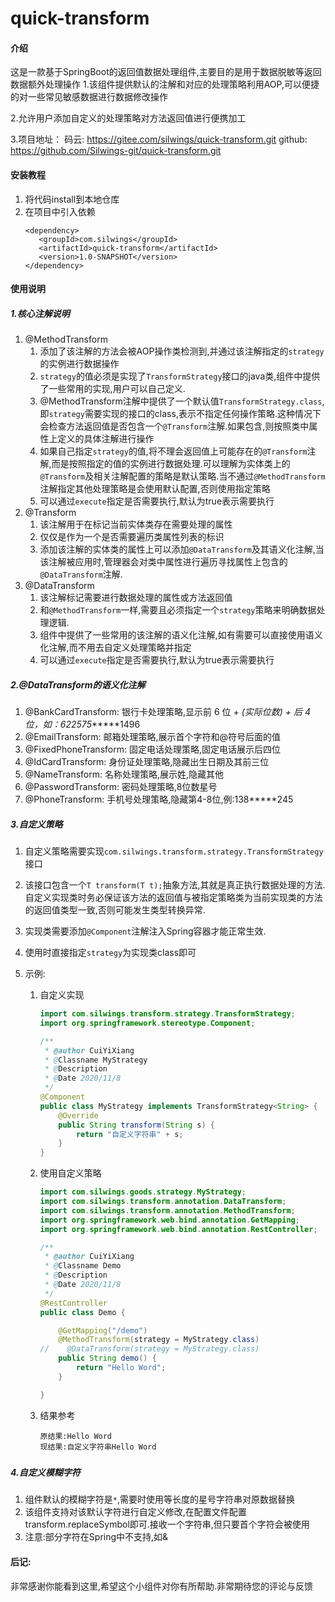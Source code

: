 # quick-transform

#### 介绍
这是一款基于SpringBoot的返回值数据处理组件,主要目的是用于数据脱敏等返回数据额外处理操作
1.该组件提供默认的注解和对应的处理策略利用AOP,可以便捷的对一些常见敏感数据进行数据修改操作

2.允许用户添加自定义的处理策略对方法返回值进行便携加工

3.项目地址：
            码云:   https://gitee.com/silwings/quick-transform.git
            github: https://github.com/Silwings-git/quick-transform.git


#### 安装教程

1.  将代码install到本地仓库
2.  在项目中引入依赖
    ```
    <dependency>
       <groupId>com.silwings</groupId>
       <artifactId>quick-transform</artifactId>
       <version>1.0-SNAPSHOT</version>
    </dependency>
    ```

#### 使用说明

##### 1.核心注解说明

1. @MethodTransform
   1. 添加了该注解的方法会被AOP操作类检测到,并通过该注解指定的`strategy`的实例进行数据操作
   2. `strategy`的值必须是实现了`TransformStrategy`接口的java类,组件中提供了一些常用的实现,用户可以自己定义.
   3. @MethodTransform注解中提供了一个默认值`TransformStrategy.class`,即`strategy`需要实现的接口的class,表示不指定任何操作策略.这种情况下会检查方法返回值是否包含一个`@Transform`注解.如果包含,则按照类中属性上定义的具体注解进行操作
   4. 如果自己指定`strategy`的值,将不理会返回值上可能存在的`@Transform`注解,而是按照指定的值的实例进行数据处理.可以理解为实体类上的`@Transform`及相关注解配置的策略是默认策略.当不通过`@MethodTransform`注解指定其他处理策略是会使用默认配置,否则使用指定策略
   5. 可以通过`execute`指定是否需要执行,默认为true表示需要执行
2. @Transform
   1. 该注解用于在标记当前实体类存在需要处理的属性
   2. 仅仅是作为一个是否需要遍历类属性列表的标识
   3. 添加该注解的实体类的属性上可以添加`@DataTransform`及其语义化注解,当该注解被应用时,管理器会对类中属性进行遍历寻找属性上包含的`@DataTransform`注解.
3. @DataTransform
   1. 该注解标记需要进行数据处理的属性或方法返回值
   2. 和`@MethodTransform`一样,需要且必须指定一个`strategy`策略来明确数据处理逻辑.
   3. 组件中提供了一些常用的该注解的语义化注解,如有需要可以直接使用语义化注解,而不用去自定义处理策略并指定
   4. 可以通过`execute`指定是否需要执行,默认为true表示需要执行



##### 2.@DataTransform的语义化注解

1. @BankCardTransform: 银行卡处理策略,显示前 6 位 + *(实际位数) + 后 4 位，如：622575******1496
2. @EmailTransform: 邮箱处理策略,展示首个字符和@符号后面的值
3. @FixedPhoneTransform: 固定电话处理策略,固定电话展示后四位
4. @IdCardTransform: 身份证处理策略,隐藏出生日期及其前三位
5. @NameTransform: 名称处理策略,展示姓,隐藏其他
6. @PasswordTransform: 密码处理策略,8位数星号
7. @PhoneTransform: 手机号处理策略,隐藏第4-8位,例:138*****245



##### 3.自定义策略

1. 自定义策略需要实现`com.silwings.transform.strategy.TransformStrategy`接口

2. 该接口包含一个`T transform(T t);`抽象方法,其就是真正执行数据处理的方法.自定义实现类时务必保证该方法的返回值与被指定策略类为当前实现类的方法的返回值类型一致,否则可能发生类型转换异常.

3. 实现类需要添加`@Component`注解注入Spring容器才能正常生效.

4. 使用时直接指定`strategy`为实现类class即可

5. 示例:

   1. 自定义实现

      ```java
      import com.silwings.transform.strategy.TransformStrategy;
      import org.springframework.stereotype.Component;
      
      /**
       * @author CuiYiXiang
       * @Classname MyStrategy
       * @Description
       * @Date 2020/11/8
       */
      @Component
      public class MyStrategy implements TransformStrategy<String> {
          @Override
          public String transform(String s) {
              return "自定义字符串" + s;
          }
      }
      ```

      

   2. 使用自定义策略

      ```java
      import com.silwings.goods.strategy.MyStrategy;
      import com.silwings.transform.annotation.DataTransform;
      import com.silwings.transform.annotation.MethodTransform;
      import org.springframework.web.bind.annotation.GetMapping;
      import org.springframework.web.bind.annotation.RestController;
      
      /**
       * @author CuiYiXiang
       * @Classname Demo
       * @Description
       * @Date 2020/11/8
       */
      @RestController
      public class Demo {
      
          @GetMapping("/demo")
          @MethodTransform(strategy = MyStrategy.class)
      //    @DataTransform(strategy = MyStrategy.class)
          public String demo() {
              return "Hello Word";
          }
      
      }
      ```

      

   3. 结果参考

      ```
      原结果:Hello Word
      现结果:自定义字符串Hello Word
      ```

##### 

##### 4.自定义模糊字符

1. 组件默认的模糊字符是`*`,需要时使用等长度的星号字符串对原数据替换
2. 该组件支持对该默认字符进行自定义修改,在配置文件配置transform.replaceSymbol即可.接收一个字符串,但只要首个字符会被使用
3. 注意:部分字符在Spring中不支持,如&



#### 后记:

​		非常感谢你能看到这里,希望这个小组件对你有所帮助.非常期待您的评论与反馈

